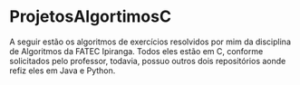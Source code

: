 # ProjetosAlgortimosC
A seguir estão os algoritmos de exercícios resolvidos por mim da disciplina de Algoritmos da FATEC Ipiranga. Todos eles estão em C, conforme solicitados pelo professor, todavia, possuo outros dois repositórios aonde refiz eles em Java e Python.
